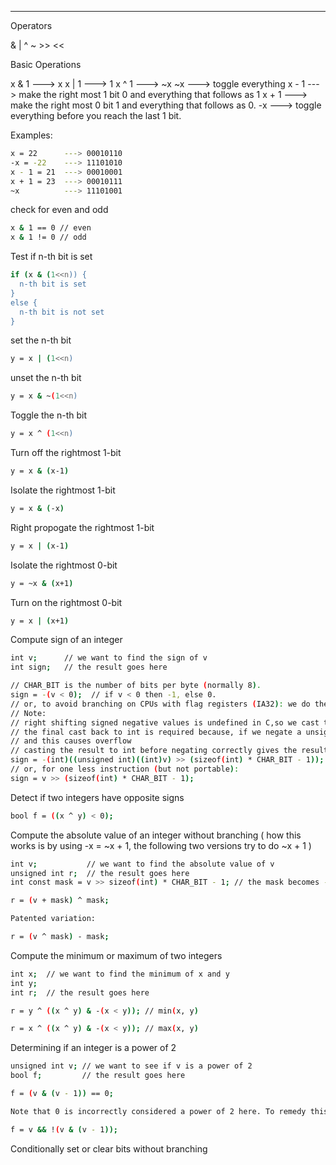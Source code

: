 ----------------------
Operators

&   |   ^   ~   >>   <<

Basic Operations

x & 1  ---> x
x | 1 ---> 1
x ^ 1 ---> ~x
~x  ---> toggle everything
x - 1 ---> make the right most 1 bit 0 and everything that follows as 1
x + 1 ---> make the right most 0 bit 1 and everything that follows as 0. 
-x ---> toggle everything before you reach the last 1 bit. 

Examples:
```bash
x = 22      ---> 00010110
-x = -22    ---> 11101010
x - 1 = 21  ---> 00010001
x + 1 = 23  ---> 00010111
~x          ---> 11101001
```

check for even and odd
```bash
x & 1 == 0 // even
x & 1 != 0 // odd
```

Test if n-th bit is set
```bash
if (x & (1<<n)) {
  n-th bit is set
}
else {
  n-th bit is not set
}
```

set the n-th bit
```bash
y = x | (1<<n)
```

unset the n-th bit
```bash
y = x & ~(1<<n)
```

Toggle the n-th bit
```bash
y = x ^ (1<<n)
```

Turn off the rightmost 1-bit
```bash
y = x & (x-1)
```

Isolate the rightmost 1-bit
```bash
y = x & (-x)
```

Right propogate the rightmost 1-bit
```bash
y = x | (x-1)
```

Isolate the rightmost 0-bit
```bash
y = ~x & (x+1)
```

Turn on the rightmost 0-bit
```bash
y = x | (x+1)
```

Compute sign of an integer
```bash
int v;      // we want to find the sign of v
int sign;   // the result goes here 

// CHAR_BIT is the number of bits per byte (normally 8).
sign = -(v < 0);  // if v < 0 then -1, else 0. 
// or, to avoid branching on CPUs with flag registers (IA32): we do the following
// Note: 
// right shifting signed negative values is undefined in C,so we cast to (unsigned int) and shift.
// the final cast back to int is required because, if we negate a unsigned value, we get UINT_MAX or 0.
// and this causes overflow
// casting the result to int before negating correctly gives the result
sign = -(int)((unsigned int)((int)v) >> (sizeof(int) * CHAR_BIT - 1));
// or, for one less instruction (but not portable):
sign = v >> (sizeof(int) * CHAR_BIT - 1);
```

Detect if two integers have opposite signs
```bash
bool f = ((x ^ y) < 0);
```

Compute the absolute value of an integer without branching
( how this works is by using -x = ~x + 1, the following  two versions try to do ~x + 1 )

```bash
int v;           // we want to find the absolute value of v
unsigned int r;  // the result goes here 
int const mask = v >> sizeof(int) * CHAR_BIT - 1; // the mask becomes -1 for -ve and just 0 for positive

r = (v + mask) ^ mask; 

Patented variation:

r = (v ^ mask) - mask;
```

Compute the minimum or maximum of two integers
```bash
int x;  // we want to find the minimum of x and y
int y;   
int r;  // the result goes here 

r = y ^ ((x ^ y) & -(x < y)); // min(x, y)

r = x ^ ((x ^ y) & -(x < y)); // max(x, y)
```

Determining if an integer is a power of 2
```bash
unsigned int v; // we want to see if v is a power of 2
bool f;         // the result goes here 

f = (v & (v - 1)) == 0;

Note that 0 is incorrectly considered a power of 2 here. To remedy this, use:

f = v && !(v & (v - 1));
```

Conditionally set or clear bits without branching
```bash

```